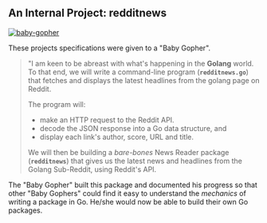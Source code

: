 An Internal Project: redditnews
-------------------------------

[![baby-gopher](https://raw2.github.com/drnic/babygopher-site/gh-pages/images/babygopher-badge.png)](http://www.babygopher.org)

These projects specifications were given to a "Baby Gopher".

> "I am keen to be abreast with what's happening in the **Golang** world. To that end, we will write a command-line program (**`redditnews.go`**) that fetches and displays the latest headlines from the golang page on Reddit.
>
> The program will:
>
> * make an HTTP request to the Reddit API.
> * decode the JSON response into a Go data structure, and
> * display each link's author, score, URL and title.
>
> We will then be building a _bare-bones_ News Reader package (**`redditnews`**) that gives us the latest news and headlines from the Golang Sub-Reddit, using Reddit's API. 
>

The "Baby Gopher" built this package and documented his progress so that other "Baby Gophers" could find it easy to understand the _mechanics_ of writing a package in Go. He/she would now be able to build their own Go packages.

